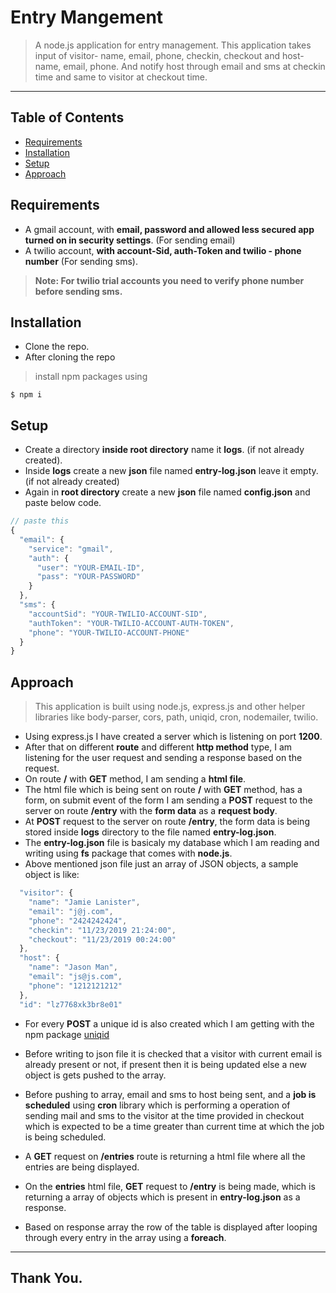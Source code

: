 # Entry Mangement

> A node.js application for entry management. This application takes input of visitor- name, email, phone, checkin, checkout and host- name, email, phone. And notify host through email and sms at checkin time and same to visitor at checkout time.

---

## Table of Contents

- [Requirements](#requirements)
- [Installation](#installation)
- [Setup](#setup)
- [Approach](#approach)

## Requirements

- A gmail account, with **email, password and allowed less secured app turned on in security settings**. (For sending email)
- A twilio account, **with account-Sid, auth-Token and twilio - phone number** (For sending sms).

> **Note: For twilio trial accounts you need to verify phone number before sending sms.**

## Installation

- Clone the repo.
- After cloning the repo

> install npm packages using

```shell
$ npm i
```

## Setup

- Create a directory **inside root directory** name it **logs**. (if not already created).
- Inside **logs** create a new **json** file named **entry-log.json** leave it empty. (if not already created)
- Again in **root directory** create a new **json** file named **config.json** and paste below code.

```javascript
// paste this
{
  "email": {
    "service": "gmail",
    "auth": {
      "user": "YOUR-EMAIL-ID",
      "pass": "YOUR-PASSWORD"
    }
  },
  "sms": {
    "accountSid": "YOUR-TWILIO-ACCOUNT-SID",
    "authToken": "YOUR-TWILIO-ACCOUNT-AUTH-TOKEN",
    "phone": "YOUR-TWILIO-ACCOUNT-PHONE"
  }
}

```

## Approach

> This application is built using node.js, express.js and other helper libraries like body-parser, cors, path, uniqid, cron, nodemailer, twilio.

- Using express.js I have created a server which is listening on port **1200**.
- After that on different **route** and different **http method** type, I am listening for the user request and sending a response based on the request.
- On route **/** with **GET** method, I am sending a **html file**.
- The html file which is being sent on route **/** with **GET** method, has a form, on submit event of the form I am sending a **POST** request to the server on route **/entry** with the **form data** as a **request body**.
- At **POST** request to the server on route **/entry**, the form data is being stored inside **logs** directory to the file named **entry-log.json**.
- The **entry-log.json** file is basicaly my database which I am reading and writing using **fs** package that comes with **node.js**.
- Above mentioned json file just an array of JSON objects, a sample object is like:

```javascript {
  "visitor": {
    "name": "Jamie Lanister",
    "email": "j@j.com",
    "phone": "2424242424",
    "checkin": "11/23/2019 21:24:00",
    "checkout": "11/23/2019 00:24:00"
  },
  "host": {
    "name": "Jason Man",
    "email": "js@js.com",
    "phone": "1212121212"
  },
  "id": "lz7768xk3br8e01"
```

- For every **POST** a unique id is also created which I am getting with the npm package [uniqid](https://www.npmjs.com/package/uniqid)

- Before writing to json file it is checked that a visitor with current email is already present or not, if present then it is being updated else a new object is gets pushed to the array.
- Before pushing to array, email and sms to host being sent, and a **job is scheduled** using **cron** library which is performing a operation of sending mail and sms to the visitor at the time provided in checkout which is expected to be a time greater than current time at which the job is being scheduled.
- A **GET** request on **/entries** route is returning a html file where all the entries are being displayed.
- On the **entries** html file, **GET** request to **/entry** is being made, which is returning a array of objects which is present in **entry-log.json** as a response.
- Based on response array the row of the table is displayed after looping through every entry in the array using a **foreach**.

---

## Thank You.
